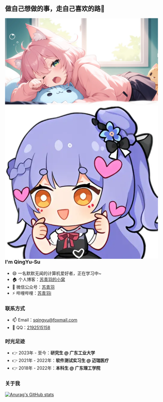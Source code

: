 ## 做自己想做的事，走自己喜欢的路👋
<img src="cover.webp" />

<img align="right" alt="azusa" src="azusa.webp" />

### I'm QingYu-Su

- 😄 一名默默无闻的计算机爱好者，正在学习中~
- 🏠 个人博客：[苏青羽的小窝](https://blog.suqingyu.com/)
- 💬 微信公众号：[苏青羽](https://blog.suqingyu.com/upload/%E5%BE%AE%E4%BF%A1%E6%90%9C%E4%B8%80%E6%90%9C.jpg)
- ⚡ 哔哩哔哩：[苏青羽i](https://space.bilibili.com/5012299)


### 联系方式

- 📫 Email：[sqingyu@foxmail.com](mailto:sqingyu@foxmail.com)
- 🐧 QQ：[2192515158](https://blog.suqingyu.com/upload/QQ.jpg)

### 时光足迹

- 👉 2023年 - 至今：**研究生 @ 广东工业大学**
- 👉 2021年 - 2022年：**软件测试实习生 @ 迈瑞医疗**
- 👉 2018年 - 2022年：**本科生 @ 广东理工学院**

### 关于我
[![Anurag's GitHub stats](https://github-readme-stats.vercel.app/api?username=QingYu-Su&show_icons=true&theme=blueberry)](https://github.com/anuraghazra/github-readme-stats)